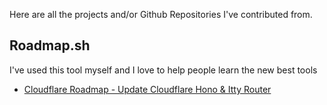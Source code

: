 
Here are all the projects and/or Github Repositories I've contributed from.

## Roadmap.sh
I've used this tool myself and I love to help people learn the new best tools
- [Cloudflare Roadmap - Update Cloudflare Hono & Itty Router](https://github.com/kamranahmedse/developer-roadmap/pull/8211)

